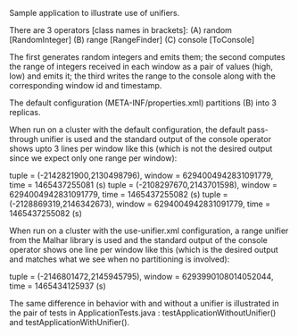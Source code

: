 Sample application to illustrate use of unifiers.

There are 3 operators [class names in brackets]:
(A) random  [RandomInteger]
(B) range   [RangeFinder]
(C) console [ToConsole]

The first generates random integers and emits them; the second computes the range of
integers received in each window as a pair of values (high, low) and emits it; the
third writes the range to the console along with the corresponding window id and
timestamp.

The default configuration (META-INF/properties.xml) partitions (B) into 3 replicas.

When run on a cluster with the default configuration, the default pass-through unifier
is used and the standard output of the console operator shows upto 3 lines per window
like this (which is not the desired output since we expect only one range per window):

tuple = (-2142821900,2130498796), window = 6294004942831091779, time = 1465437255081 (s)
tuple = (-2108297670,2143701598), window = 6294004942831091779, time = 1465437255082 (s)
tuple = (-2128869319,2146342673), window = 6294004942831091779, time = 1465437255082 (s)

When run on a cluster with the use-unifier.xml configuration, a range unifier from the
Malhar library is used and the standard output of the console operator shows one line
per window like this (which is the desired output and matches what we see when no
partitioning is involved):

tuple = (-2146801472,2145945795), window = 6293990108014052044, time = 1465434125937 (s)

The same difference in behavior with and without a unifier is illustrated in the pair
of tests in ApplicationTests.java : testApplicationWithoutUnifier() and
testApplicationWithUnifier().
